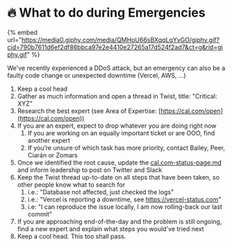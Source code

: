 # 🔥 What to do during Emergencies

{% embed url="https://media0.giphy.com/media/QMHoU66sBXqqLqYvGO/giphy.gif?cid=790b7611d6ef2df86bbca97e2e4410e27265a17d524f2ad7&ct=g&rid=giphy.gif" %}

We've recently experienced a DDoS attack, but an emergency can also be a faulty code change or unexpected downtime (Vercel, AWS, ...)

1. Keep a cool head
2. Gather as much information and open a thread in Twist, title: "Critical: XYZ"
3. Research the best expert (see Area of Expertise: [https://cal.com/open](https://cal.com/open))
4. If you are an expert, expect to drop whatever you are doing right now
   1. If you are working on an equally important ticket or are OOO, find another expert
   2. If you’re unsure of which task has more priority, contact Bailey, Peer, Ciarán or Zomars
5. Once we identified the root cause, update the [cal.com-status-page.md](cal.com-status-page.md "mention") and inform leadership to post on Twitter and Slack
6. Keep the Twist thread up-to-date on all steps that have been taken, so other people know what to search for
   1. i.e.: "Database not affected, just checked the logs"
   2. i.e.: "Vercel is reporting a downtime, see https://vercel-status.com"
   3. i.e: "I can reproduce the issue locally, I am now rolling-back our last commit"
7. If you are approaching end-of-the-day and the problem is still ongoing, find a new expert and explain what steps you would've tried next
8. Keep a cool head. This too shall pass.
